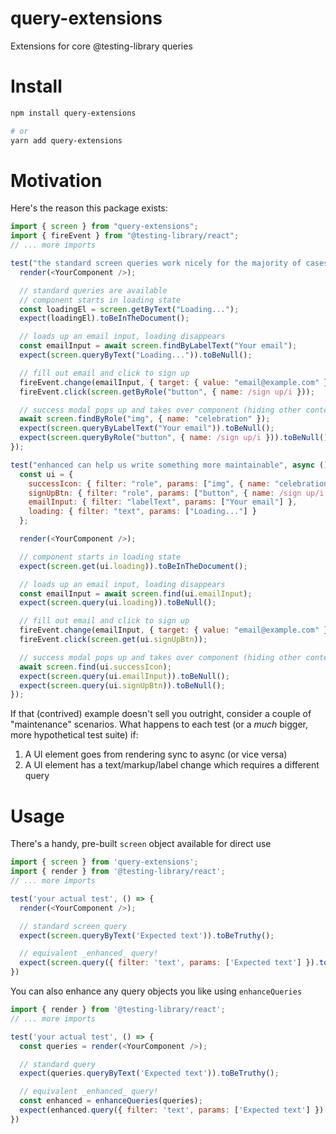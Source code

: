 # query-extensions
Extensions for core @testing-library queries

# Install
```sh
npm install query-extensions

# or
yarn add query-extensions
```

# Motivation
Here's the reason this package exists:
```js
import { screen } from "query-extensions";
import { fireEvent } from "@testing-library/react";
// ... more imports

test("the standard screen queries work nicely for the majority of cases", async () => {
  render(<YourComponent />);

  // standard queries are available
  // component starts in loading state
  const loadingEl = screen.getByText("Loading...");
  expect(loadingEl).toBeInTheDocument();

  // loads up an email input, loading disappears
  const emailInput = await screen.findByLabelText("Your email");
  expect(screen.queryByText("Loading...")).toBeNull();

  // fill out email and click to sign up
  fireEvent.change(emailInput, { target: { value: "email@example.com" } });
  fireEvent.click(screen.getByRole("button", { name: /sign up/i }));

  // success modal pops up and takes over component (hiding other content)
  await screen.findByRole("img", { name: "celebration" });
  expect(screen.queryByLabelText("Your email")).toBeNull();
  expect(screen.queryByRole("button", { name: /sign up/i })).toBeNull();
});

test("enhanced can help us write something more maintainable", async () => {
  const ui = {
    successIcon: { filter: "role", params: ["img", { name: "celebration" }] },
    signUpBtn: { filter: "role", params: ["button", { name: /sign up/i }] },
    emailInput: { filter: "labelText", params: ["Your email"] },
    loading: { filter: "text", params: ["Loading..."] }
  };

  render(<YourComponent />);

  // component starts in loading state
  expect(screen.get(ui.loading)).toBeInTheDocument();

  // loads up an email input, loading disappears
  const emailInput = await screen.find(ui.emailInput);
  expect(screen.query(ui.loading)).toBeNull();

  // fill out email and click to sign up
  fireEvent.change(emailInput, { target: { value: "email@example.com" } });
  fireEvent.click(screen.get(ui.signUpBtn));

  // success modal pops up and takes over component (hiding other content)
  await screen.find(ui.successIcon);
  expect(screen.query(ui.emailInput)).toBeNull();
  expect(screen.query(ui.signUpBtn)).toBeNull();
});
```

If that (contrived) example doesn't sell you outright, consider a couple of
"maintenance" scenarios. What happens to each test (or a _much_ bigger, more
hypothetical test suite) if:

1) A UI element goes from rendering sync to async (or vice versa)
2) A UI element has a text/markup/label change which requires a different query

# Usage

There's a handy, pre-built `screen` object available for direct use
```js
import { screen } from 'query-extensions';
import { render } from '@testing-library/react';
// ... more imports

test('your actual test', () => {
  render(<YourComponent />);

  // standard screen query
  expect(screen.queryByText('Expected text')).toBeTruthy();

  // equivalent _enhanced_ query!
  expect(screen.query({ filter: 'text', params: ['Expected text'] }).toBeTruthy();
})
```

You can also enhance any query objects you like using `enhanceQueries`

```js
import { render } from '@testing-library/react';
// ... more imports

test('your actual test', () => {
  const queries = render(<YourComponent />);

  // standard query
  expect(queries.queryByText('Expected text')).toBeTruthy();

  // equivalent _enhanced_ query!
  const enhanced = enhanceQueries(queries);
  expect(enhanced.query({ filter: 'text', params: ['Expected text'] }).toBeTruthy();
})
```
